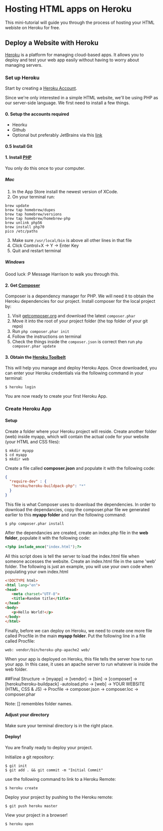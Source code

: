 # Hosting HTML apps on Heroku
This mini-tutorial will guide you through the process of hosting your HTML webiste on Heroku for free. 

## Deploy a Website with Heroku
[Heroku](https://www.heroku.com/) is a platform for managing cloud-based apps. It allows you to deploy and test your web app easily without having to worry about managing servers. 

### Set up Heroku
Start by creating a [Heroku Account](https://toolbelt.heroku.com/).

Since we're only interested in a simple HTML website, we'll be using PHP as our server-side language. We first need to install a few things.

#### 0. Setup the accounts required

- Heorku
- Github
- Optional but preferably JetBrains via this [link](https://www.jetbrains.com/shop/eform/students)

#### 0.5 Install Git


#### 1. Install [PHP](http://php.net/)
You only do this once to your computer.

##### Mac

1. In the App Store install the newest version of XCode.
2. On your terminal run:

```
brew update
brew tap homebrew/dupes
brew tap homebrew/versions
brew tap homebrew/homebrew-php
brew unlink php56
brew install php70
pico /etc/paths
```

3. Make sure `/usr/local/bin` is above all other lines in that file
4. Click Control+X -> Y -> Enter Key
5. Quit and restart terminal

##### Windows
Good luck :P Message Harrison to walk you through this.

#### 2. Get [Composer](https://getcomposer.org/download/)
Composer is a dependency manager for PHP. We will need it to obtain the Heroku dependencies for our project. 
Install composer for the local project by:

1. Visit [getcomposer.org](http://getcomposer.org/download/) and download the latest `composer.phar`
2. Move it into the root of your project folder (the top folder of your git repo)
3. Run `php composer.phar init`
4. Follow the instructions on terminal
5. Check the things inside the `composer.json` is correct then run `php composer.phar update`


#### 3. Obtain the [Heroku Toolbelt](https://toolbelt.heroku.com/)
This will help you manage and deploy Heroku Apps.
Once downloaded, you can enter your Heroku credentials via the following command in your terminal:

```
$ heroku login
```

You are now ready to create your first Heroku App.

### Create Heroku App 

#### Setup
Create a folder where your Heroku project will reside. Create another folder (web) inside myapp, which will contain the actual code for your website (your HTML and CSS files):

```
$ mkdir myapp
$ cd myapp
$ mkdir web
```

Create a file called **composer.json** and populate it with the following code:

```json
{
  "require-dev" : {
   "heroku/heroku-buildpack-php": "*"
  }
}
```

This file is what Composer uses to download the dependencies. 
In order to download the dependancies, copy the composer.phar file we generated earlier to this **myapp folder** and run the following command:

```
$ php composer.phar install
```

After the dependancies are created, create an index.php file in the **web folder**, populate it with the following code:

```PHP
<?php include_once("index.html");?>
```

All this script does is tell the server to load the index.html file when someone accesses the website. Create an index.html file in the same 'web' folder. 
The following is just an example, you will use your own code when populating your own index.html

```html
<!DOCTYPE html>
<html lang="en">
<head>
   <meta charset="UTF-8">
   <title>Random title</title>
</head>
<body>
   <p>Hello World!</p>
</body>
</html>
```

Finally, before we can deploy on Heroku, we need to create one more file called Procfile in the main **myapp folder**.
Put the following line in a file called Procfile:

```
web: vendor/bin/heroku-php-apache2 web/
```

When your app is deployed on Heroku, this file tells the server how to run your app. In this case, it uses an apache server to run whatever is inside the web folder.


##Final Structure
    -> [myapp]
        -> [vendor]
            -> [bin]
            -> [composer]
            -> [heroku/heroku-buildpack]
            -autoload.pho
        -> [web]
            -> YOUR WEBSITE (HTML, CSS & JS)
        -> Procfile
        -> composer.json
        -> composer.loc
        -> composer.phar
        
 Note: [] remembles folder names.
        
#### Adjust your directory
Make sure your terminal directory is in the right place. 

#### Deploy!
You are finally ready to deploy your project. 

Initialize a git repository:

```
$ git init
$ git add . && git commit -m "Initial Commit"
```

use the following command to link to a Heroku Remote:

```
$ heroku create
```

Deploy your project by pushing to the Heroku remote:

```
$ git push heroku master
```

View your project in a browser!

```
$ heroku open
```





